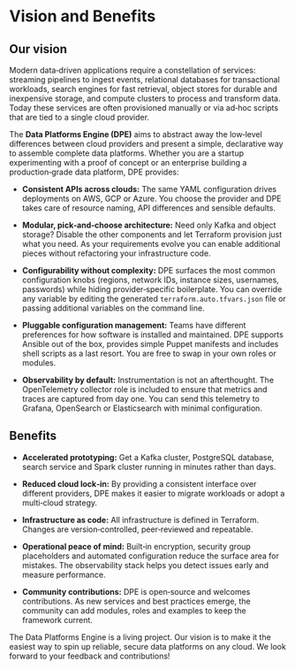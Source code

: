 # Vision and Benefits

## Our vision

Modern data‑driven applications require a constellation of services: streaming
pipelines to ingest events, relational databases for transactional workloads,
search engines for fast retrieval, object stores for durable and inexpensive
storage, and compute clusters to process and transform data.  Today these
services are often provisioned manually or via ad‑hoc scripts that are tied
to a single cloud provider.

The **Data Platforms Engine (DPE)** aims to abstract away the low‑level
differences between cloud providers and present a simple, declarative way to
assemble complete data platforms.  Whether you are a startup experimenting
with a proof of concept or an enterprise building a production‑grade data
platform, DPE provides:

* **Consistent APIs across clouds:** The same YAML configuration drives
  deployments on AWS, GCP or Azure.  You choose the provider and DPE takes
  care of resource naming, API differences and sensible defaults.

* **Modular, pick‑and‑choose architecture:** Need only Kafka and object
  storage?  Disable the other components and let Terraform provision just
  what you need.  As your requirements evolve you can enable additional
  pieces without refactoring your infrastructure code.

* **Configurability without complexity:** DPE surfaces the most common
  configuration knobs (regions, network IDs, instance sizes, usernames,
  passwords) while hiding provider‑specific boilerplate.  You can override
  any variable by editing the generated `terraform.auto.tfvars.json` file
  or passing additional variables on the command line.

* **Pluggable configuration management:** Teams have different preferences
  for how software is installed and maintained.  DPE supports Ansible
  out of the box, provides simple Puppet manifests and includes shell
  scripts as a last resort.  You are free to swap in your own roles or
  modules.

* **Observability by default:** Instrumentation is not an afterthought.  The
  OpenTelemetry collector role is included to ensure that metrics and
  traces are captured from day one.  You can send this telemetry to
  Grafana, OpenSearch or Elasticsearch with minimal configuration.

## Benefits

* **Accelerated prototyping:** Get a Kafka cluster, PostgreSQL database,
  search service and Spark cluster running in minutes rather than days.

* **Reduced cloud lock‑in:** By providing a consistent interface over
  different providers, DPE makes it easier to migrate workloads or adopt
  a multi‑cloud strategy.

* **Infrastructure as code:** All infrastructure is defined in Terraform.
  Changes are version‑controlled, peer‑reviewed and repeatable.

* **Operational peace of mind:** Built‑in encryption, security group
  placeholders and automated configuration reduce the surface area for
  mistakes.  The observability stack helps you detect issues early and
  measure performance.

* **Community contributions:** DPE is open‑source and welcomes
  contributions.  As new services and best practices emerge, the
  community can add modules, roles and examples to keep the framework
  current.

The Data Platforms Engine is a living project.  Our vision is to make it
the easiest way to spin up reliable, secure data platforms on any cloud.
We look forward to your feedback and contributions!
